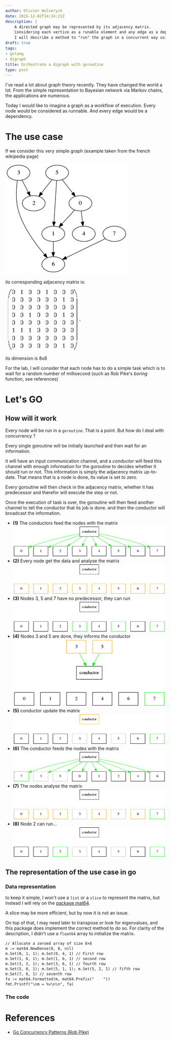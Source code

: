 ```yaml
---
author: Olivier Wulveryck
date: 2015-12-02T14:24:21Z
description: |
    A directed graph may be represented by its adjacency matrix.
    Considering each vertice as a runable element and any edge as a dependency,
    I will describe a method to "run" the graph in a concurrent way using goalang's goroutine
draft: true
tags:
- golang
- digraph
title: Orchestrate a digraph with goroutine
type: post
---
```


I've read a lot about graph theory recently.
They have changed the world a lot. From the simple representation to Bayesian network via Markov chains, the applications are numerous.

Today I would like to imagine a graph as a workflow of execution. Every node would be considered as runnable. And every  edge would be a dependency.

# The use case 
If we consider this very simple graph (example taken from the french wikipedia page)

<img class="img-responsive" src="/assets/images/digraph1.png" alt="digraph example"/> 

its corresponding adjacency matrix is:

<img class="img-responsive" src="/assets/images/matrix1.png" alt="Adjacency matrix"/>

its dimension is 8x8

For the lab, I will consider that each node has to do a simple task which is to wait for a random number of millisecond (such as Rob Pike's _boring_ function, see references)

# Let's GO

## How will it work

Every node will be run in a `goroutine`. That is a point. But how do I deal with concurrency ?

Every single goroutine will be initially launched and then wait for an information.

It will have an input communication channel, and a _conductor_ will feed this channel with enough information for the goroutine to decides whether it should run or not. 
This information is simply the adjacency matrix up-to-date. That means that is a node is done, its value is set to zero.

Every goroutine will then check in the adjacency matrix, whether it has predecessor and therefor will execute the step or not.

Once the execution of task is over, the goroutine will then feed another channel to tell the conductor that its job is done. and then the conductor will broadcast the information.

* __(1)__ The conductors feed the nodes with the matrix
<a href="/assets/orchestrate-a-digraph-with-goroutine/digraph_step1.dot"><img class="img-responsive" src="/assets/images/digraph_step1.png" alt="digraph example"/></a>
* __(2)__ Every node get the data and analyse the matrix
<a href="/assets/orchestrate-a-digraph-with-goroutine/digraph_step2.dot"><img class="img-responsive" src="/assets/images/digraph_step2.png" alt="digraph example"/> </a>
* __(3)__ Nodes 3, 5 and 7 have no predecessor, they can run
<a href="/assets/orchestrate-a-digraph-with-goroutine/digraph_step3.dot"><img class="img-responsive" src="/assets/images/digraph_step3.png" alt="digraph example"/> </a>
* __(4)__ Nodes 3 and 5 are done, they informs the conductor
<a href="/assets/orchestrate-a-digraph-with-goroutine/digraph_step4.dot"><img class="img-responsive" src="/assets/images/digraph_step4.png" alt="digraph example"/> </a>
* __(5)__ conductor update the matrix
<a href="/assets/orchestrate-a-digraph-with-goroutine/digraph_step5.dot"><img class="img-responsive" src="/assets/images/digraph_step5.png" alt="digraph example"/> </a>
* __(6)__ The conductor feeds the nodes with the matrix
<a href="/assets/orchestrate-a-digraph-with-goroutine/digraph_step6.dot"><img class="img-responsive" src="/assets/images/digraph_step6.png" alt="digraph example"/> </a>
* __(7)__ The nodes analyse the matrix
<a href="/assets/orchestrate-a-digraph-with-goroutine/digraph_step7.dot"><img class="img-responsive" src="/assets/images/digraph_step7.png" alt="digraph example"/> </a>
* __(8)__ Node 2 can run...
<a href="/assets/orchestrate-a-digraph-with-goroutine/digraph_step8.dot"><img class="img-responsive" src="/assets/images/digraph_step8.png" alt="digraph example"/> </a>

## The representation of the use case in go

### Data representation
to keep it simple, I won't use a `list` or a `slice` to represent the matrix, but instead I will rely on the [package mat64](https://godoc.org/github.com/gonum/matrix/mat64).

A slice may be more efficient, but by now it is not an issue. 

On top of that, I may need later to transpose or look for eigenvalues, and this package does implement the correct method to do so.
For clarity of the description, I didn't use a `float64` array to initialize the matrix.

```golang
// Allocate a zeroed array of size 8×8
m := mat64.NewDense(8, 8, nil)
m.Set(0, 1, 1); m.Set(0, 4, 1) // First row
m.Set(1, 6, 1); m.Set(1, 6, 1) // second row
m.Set(3, 2, 1); m.Set(3, 6, 1) // fourth row
m.Set(5, 0, 1); m.Set(5, 1, 1); m.Set(5, 2, 1) // fifth row
m.Set(7, 6, 1) // seventh row
fa := mat64.Formatted(m, mat64.Prefix("    "))
fmt.Printf("\nm = %v\n\n", fa)
```

### The code

# References

* [Go Concurrency Patterns (Rob Pike)](https://talks.golang.org/2012/concurrency.slide)
